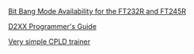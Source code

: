 [Bit Bang Mode Availability for the
FT232R and FT245R](https://www.ftdichip.com/Support/Documents/AppNotes/AN_232R-01_Bit_Bang_Mode_Available_For_FT232R_and_Ft245R.pdf)  

[D2XX Programmer's Guide](https://www.ftdichip.com/Support/Documents/ProgramGuides/D2XX_Programmer's_Guide(FT_000071).pdf)  

[Very simple CPLD trainer](https://hackaday.io/project/8754-very-simple-cpld-trainer)  
